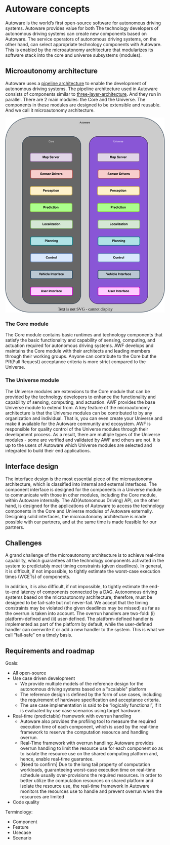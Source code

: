# Autoware concepts

Autoware is the world’s first open-source software for autonomous driving systems. Autoware provides value for both The technology developers of autonomous driving systems can create new components based on Autoware. The service operators of autonomous driving systems, on the other hand, can select appropriate technology components with Autoware. This is enabled by the microautonomy architecture that modularizes its software stack into the core and universe subsystems (modules).

## Microautonomy architecture

Autoware uses a [pipeline architecture](http://www.cs.sjsu.edu/~pearce/modules/patterns/distArch/pipeline.htm) to enable the development of autonomous driving systems. The pipeline architecture used in Autoware consists of components similar to [three-layer-architecture](http://www.flownet.com/gat/papers/tla.pdf). And they run in parallel. There are 2 main modules: the Core and the Universe. The components in these modules are designed to be extensible and reusable. And we call it microautonomy architecture.

![core-and-universe.svg](core-and-universe.svg)

### The Core module

The Core module contains basic runtimes and technology components that satisfy the basic functionality and capability of sensing, computing, and actuation required for autonomous driving systems. AWF develops and maintains the Core module with their architects and leading members through their working groups. Anyone can contribute to the Core but the PR(Pull Request) acceptance criteria is more strict compared to the Universe.

### The Universe module

The Universe modules are extensions to the Core module that can be provided by the technology developers to enhance the functionality and capability of sensing, computing, and actuation. AWF provides the base Universe module to extend from. A key feature of the microautonomy architecture is that the Universe modules can be contributed to by any organization and individual. That is, you can even create your Universe and make it available for the Autoware community and ecosystem. AWF is responsible for quality control of the Universe modules through their development process. As a result, there are multiple types of the Universe modules - some are verified and validated by AWF and others are not. It is up to the users of Autoware which Universe modules are selected and integrated to build their end applications.

## Interface design

The interface design is the most essential piece of the microautonomy architecture, which is classified into internal and external interfaces. The component interface is designed for the components in a Universe module to communicate with those in other modules, including the Core module, within Autoware internally. The AD(Autonomous Driving) API, on the other hand, is designed for the applications of Autoware to access the technology components in the Core and Universe modules of Autoware externally. Designing solid interfaces, the microautonomy architecture is made possible with our partners, and at the same time is made feasible for our partners.

## Challenges

A grand challenge of the microautonomy architecture is to achieve real-time capability, which guarantees all the technology components activated in the system to predictably meet timing constraints (given deadlines). In general, it is difficult, if not impossible, to tightly estimate the worst-case execution times (WCETs) of components.

In addition, it is also difficult, if not impossible, to tightly estimate the end-to-end latency of components connected by a DAG. Autonomous driving systems based on the microautonomy architecture, therefore, must be designed to be fail-safe but not never-fail. We accept that the timing constraints may be violated (the given deadlines may be missed) as far as the overrun is taken into account. The overrun handlers are two-fold: (i) platform-defined and (ii) user-defined. The platform-defined handler is implemented as part of the platform by default, while the user-defined handler can overwrite it or add a new handler to the system. This is what we call “fail-safe” on a timely basis.

## Requirements and roadmap

Goals:

- All open-source
- Use case driven development
  - We provide multiple models of the reference design for the autonomous driving systems based on a "scalable" platform
  - The reference design is defined by the form of use cases, including the requirement of hardware specification and acceptance criteria.
  - The use case implementation is said to be “logically functional”, if it is evaluated by use case scenarios using target hardware.
- Real-time (predictable) framework with overrun handling
  - Autoware also provides the profiling tool to measure the required execution time of each component, which is used by the real-time framework to reserve the computation resource and handling overrun.
  - Real-Time framework with overrun handling: Autoware provides overrun handling to limit the resource use for each component so as to isolate the resource use on the shared computing platform and, hence, enable real-time guarantee.
  - [Need to confirm] Due to the long tail property of computation workloads, guaranteeing worst-case execution time on real-time schedule usually over-provisions the required resources. In order to better utilize the computation resources on shared platform and isolate the resource use, the real-time framework in Autoware monitors the resources use to handle and prevent overrun when the resources are limited
- Code quality

Terminology:

- Component
- Feature
- Usecase
- Scenario
